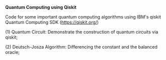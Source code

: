 <b> Quantum Computing using Qiskit </b>

Code for some important quantum computing algorithms using IBM's qiskit Quantum Computing SDK (https://qiskit.org/)

(1) Quantum Circuit: Demonstrate the construction of quantum circuits via qiskit;

(2) Deutsch-Josza Algorithm: Differencing the constant and the balanced oracle;


